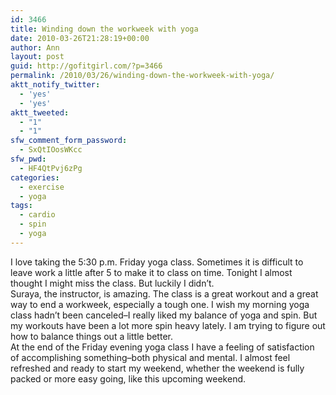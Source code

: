 ```yaml
---
id: 3466
title: Winding down the workweek with yoga
date: 2010-03-26T21:28:19+00:00
author: Ann
layout: post
guid: http://gofitgirl.com/?p=3466
permalink: /2010/03/26/winding-down-the-workweek-with-yoga/
aktt_notify_twitter:
  - 'yes'
  - 'yes'
aktt_tweeted:
  - "1"
  - "1"
sfw_comment_form_password:
  - SxQtIOosWKcc
sfw_pwd:
  - HF4QtPvj6zPg
categories:
  - exercise
  - yoga
tags:
  - cardio
  - spin
  - yoga
---
```

I love taking the 5:30 p.m. Friday yoga class. Sometimes it is difficult to leave work a little after 5 to make it to class on time. Tonight I almost thought I might miss the class. But luckily I didn&#8217;t.  
Suraya, the instructor, is amazing. The class is a great workout and a great way to end a workweek, especially a tough one. I wish my morning yoga class hadn&#8217;t been canceled&#8211;I really liked my balance of yoga and spin. But my workouts have been a lot more spin heavy lately. I am trying to figure out how to balance things out a little better.  
At the end of the Friday evening yoga class I have a feeling of satisfaction of accomplishing something&#8211;both physical and mental. I almost feel refreshed and ready to start my weekend, whether the weekend is fully packed or more easy going, like this upcoming weekend.